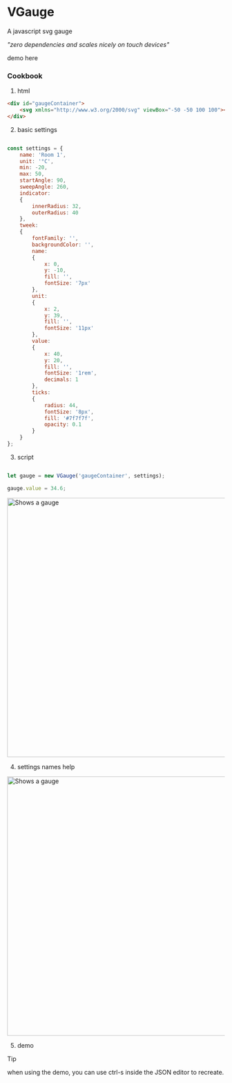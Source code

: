 # VGauge

A javascript svg gauge

_"zero dependencies and scales nicely on touch devices"_

demo here

### Cookbook

1. html

```html
<div id="gaugeContainer">
    <svg xmlns="http://www.w3.org/2000/svg" viewBox="-50 -50 100 100"></svg>
</div>
```

2. basic settings
```javascript

const settings = {
    name: 'Room 1',
    unit: '°C',
    min: -20,
    max: 50,
    startAngle: 90,
    sweepAngle: 260,
    indicator:
    {
        innerRadius: 32,
        outerRadius: 40
    },
    tweek:
    {
        fontFamily: '',
        backgroundColor: '',
        name:
        {
            x: 0,
            y: -10,
            fill: '',
            fontSize: '7px'
        },
        unit:
        {
            x: 2,
            y: 39,
            fill: '',
            fontSize: '11px'
        },
        value:
        {
            x: 40,
            y: 20,
            fill: '',
            fontSize: '1rem',
            decimals: 1
        },
        ticks:
        {
            radius: 44,
            fontSize: '8px',
            fill: '#7f7f7f',
            opacity: 0.1
        }
    }
};
```

3. script

```javascript

let gauge = new VGauge('gaugeContainer', settings);

gauge.value = 34.6;

```
<picture>
  <source media="(prefers-color-scheme: dark)" srcset="images/basic_dark.svg">
  <source media="(prefers-color-scheme: light)" srcset="images/basic_light.svg">
  <img alt="Shows a gauge" height="600">  
</picture>



4. settings names help

<picture>
  <source media="(prefers-color-scheme: dark)" srcset="images/names_dark.svg">
  <source media="(prefers-color-scheme: light)" srcset="images/gauge2_cc_black.svg">
  <img alt="Shows a gauge" height="600">  
</picture>

5. demo

> [!TIP]
> when using the demo, you can use ctrl-s inside the JSON editor to recreate.
   
